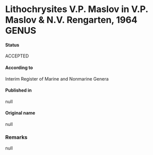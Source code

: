 Lithochrysites V.P. Maslov in V.P. Maslov & N.V. Rengarten, 1964 GENUS
=======

#### Status
ACCEPTED

#### According to
Interim Register of Marine and Nonmarine Genera

#### Published in
null

#### Original name
null

### Remarks
null